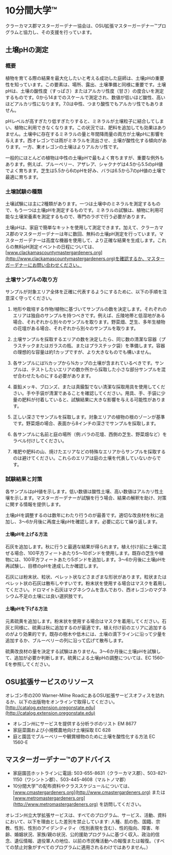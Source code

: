 # 10分間大学™

クラーカマス郡マスターガーデナー協会は、OSU拡張マスターガーデナー™プログラムと協力し、その支援を行っています。

## 土壌pHの測定

### 概要
植物を育てる際の結果を最大化したいと考える成功した庭師は、土壌pHの重要性を知っています。この要素は、場所、露出、土壌準備と同様に重要です。土壌pHは、土壌の酸性度（すっぱさ）またはアルカリ性度（甘さ）の度合いを測定するものです。0から14までのスケールで測定され、数値が低いほど酸性、高いほどアルカリ性になります。7.0は中性、つまり酸性でもアルカリ性でもありません。

pHレベルが高すぎたり低すぎたりすると、ミネラルが土壌粒子に結合してしまい、植物に利用できなくなります。この状況では、肥料を追加しても効果はありません。土壌中に存在するミネラルの量と年間降雨量の両方が土壌pHに影響を与えます。西オレゴンでは雨がミネラルを流出させ、土壌が酸性化する傾向があります。一方、東オレゴンの土壌はよりアルカリ性です。

一般的にほとんどの植物は中性の土壌pHで最もよく育ちますが、重要な例外もあります。例えば、ブルーベリー、アザレア、シャクナゲは4.5から5.5のpH値でよく育ちます。芝生は5.5から6のpHを好み、バラは6.5から7のpH値の土壌で最適に育ちます。

### 土壌試験の種類
土壌試験には主に2種類があります。一つは土壌中のミネラルを測定するもので、もう一つは土壌pHを測定するものです。ミネラルの試験は、植物に利用可能な土壌栄養素を測定するもので、専門のラボで行う必要があります。

土壌pHは、家庭で簡単なキットを使用して測定できます。加えて、クラーカマス郡のマスターガーデナーは年に数回、無料の土壌pH測定を行っています。マスターガーデナーは高度な機器を使用して、より正確な結果を生成します。これらの無料pH測定イベントの日程については、[www.clackamascountymastergardeners.org](http://www.clackamascountymastergardeners.org)を確認するか、マスターガーデナーにお問い合わせください。

### 土壌サンプルの取り方
サンプルが対象エリア全体を正確に代表するようにするために、以下の手順を注意深く守ってください。

1. 地形や栽培する作物/植物に基づいてサンプルの数を決定します。それぞれのエリアは独自のサンプルを持つべきです。例えば、丘陵地帯と低湿地がある場合、それぞれから別々のサンプルを取ります。野菜畑、芝生、多年生植物の花壇がある場合、それぞれから別々のサンプルを取ります。

2. 土壌サンプルを採取するエリアの数を決定したら、同じ数の清潔な容器（プラスチックまたはガラスの瓶、またはプラスチック袋）を準備します。容器の理想的な容量は約1カップですが、より大きなものでも構いません。

3. 各サンプルには½カップから¾カップの土壌が含まれているべきです。サンプルは、テストしたいエリアの数か所から採取した小さな部分サンプルを混ぜ合わせたものにする必要があります。

4. 亜鉛メッキ、ブロンズ、または真鍮製でない清潔な採取用具を使用してください。手や手袋が清潔であることを確認してください。用具、手、手袋に少量の肥料が付着していると、試験結果に大きな影響を与える可能性があります。

5. 正しい深さでサンプルを採取します。対象エリアの植物の根のゾーンが基準です。野菜畑の場合、表面から8インチの深さでサンプルを採取します。

6. 各サンプルに名前と庭の場所（例:バラの花壇、西側の芝生、野菜畑など）をラベル付けしてください。

7. 堆肥や肥料の山、焼けたエリアなどの特殊なエリアからサンプルを採取するのは避けてください。これらのエリアは庭の土壌を代表していないからです。

### 試験結果と対策
各サンプルはpH値を示します。低い数値は酸性土壌、高い数値はアルカリ性土壌を示します。マスターガーデナーが試験を行う場合、結果の解釈を助け、対策に関する情報を提供します。

土壌pHを調整するのは数年にわたり行うのが最善です。適切な改良材を秋に追加し、3～6か月後に再度土壌pHを確認します。必要に応じて繰り返します。

#### 土壌pHを上げる方法
石灰を追加します。秋に行うと最適な結果が得られます。植え付け前に土壌に混ぜる場合、100平方フィートあたり5～10ポンドを使用します。既存の芝生や植物には、100平方フィートあたり5ポンドを追加します。3～6か月後に土壌pHを再試験し、目標のpHを達成したか確認します。

石灰には粉末状、粒状、ペレット状などさまざまな形状があります。粒状またはペレット状の石灰は散布しやすいです。粉末状を使用する場合はマスクを着用してください。ドロマイト石灰はマグネシウムを含んでおり、西オレゴンのマグネシウム不足の土壌には良い選択肢です。

#### 土壌pHを下げる方法
元素硫黄を追加します。粉末状を使用する場合はマスクを着用してください。石灰と同様に、硫黄は秋に追加するのが最適です。植え付け前のエリアに追加するのがより効果的です。既存の樹木や低木には、土壌の滴下ラインに沿って少量を追加するか、ブルーベリーの列に沿って広げて散布します。

硫黄改良材の量を決定する試験はありません。3～6か月後に土壌pHを試験して、追加が必要か判断します。硫黄による土壌pHの調整については、EC 1560-Eを参照してください。

## OSU拡張サービスのリソース
オレゴン市の200 Warner-Milne RoadにあるOSU拡張サービスオフィスを訪れるか、以下の出版物をオンラインで取得してください。[http://catalog.extension.oregonstate.edu](http://catalog.extension.oregonstate.edu)

- オレゴン州にサービスを提供する分析ラボのリスト EM 8677  
- 家庭菜園および小規模農地向け土壌採取 EC 628  
- 庭と園芸でブルーベリーや観賞植物のために土壌を酸性化する方法 EC 1560-E  

## マスターガーデナー™のアドバイス
- 家庭園芸ホットラインに電話: 503-655-8631（クラーカマス郡）、503-821-1150（ワシントン郡）、503-445-4608（マルトノマ郡）
- 10分間大学™の配布資料やクラススケジュールについては、[www.cmastergardeners.org](http://www.cmastergardeners.org) または [www.metromastergardeners.org](http://www.metromastergardeners.org) を訪問してください。

オレゴン州立大学拡張サービスは、すべてのプログラム、サービス、活動、資料において、以下を理由とした差別を禁止しています: 人種、肌の色、国籍、宗教、性別、性別のアイデンティティ（性別表現を含む）、性的指向、障害、年齢、婚姻状況、家族/親の状況、公的援助プログラムに基づく収入、政治的信念、遺伝情報、退役軍人の地位、以前の市民権活動への報復または報復。（すべての禁止対象がすべてのプログラムに適用されるわけではありません。）